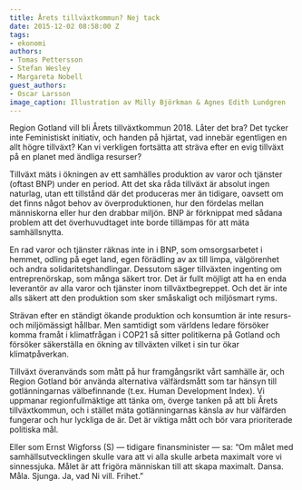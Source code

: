 ```yaml
---
title: Årets tillväxtkommun? Nej tack
date: 2015-12-02 08:58:00 Z
tags:
- ekonomi
authors:
- Tomas Pettersson
- Stefan Wesley
- Margareta Nobell
guest_authors:
- Oscar Larsson
image_caption: Illustration av Milly Björkman & Agnes Edith Lundgren
---
```


Region Gotland vill bli Årets tillväxtkommun 2018. Låter det bra? Det tycker inte Feministiskt initiativ, och handen på hjärtat, vad innebär egentligen en allt högre tillväxt? Kan vi verkligen fortsätta att sträva efter en evig tillväxt på en planet med ändliga resurser?

Tillväxt mäts i ökningen av ett samhälles produktion av varor och tjänster (oftast BNP) under en period. Att det ska råda tillväxt är absolut ingen naturlag, utan ett tillstånd där det produceras mer än tidigare, oavsett om det finns något behov av överproduktionen, hur den fördelas mellan människorna eller hur den drabbar miljön. BNP är förknippat med sådana problem att det överhuvudtaget inte borde tillämpas för att mäta samhällsnytta.

En rad varor och tjänster räknas inte in i BNP, som omsorgsarbetet i hemmet, odling på eget land, egen förädling av ax till limpa, välgörenhet och andra solidaritetshandlingar. Dessutom säger tillväxten ingenting om entreprenörskap, som många säkert tror. Det är fullt möjligt att ha en enda leverantör av alla varor och tjänster inom tillväxtbegreppet. Och det är inte alls säkert att den produktion som sker småskaligt och miljösmart ryms.

Strävan efter en ständigt ökande produktion och konsumtion är inte resurs- och miljömässigt hållbar. Men samtidigt som världens ledare försöker komma framåt i klimatfrågan i COP21 så sitter politikerna på Gotland och försöker säkerställa en ökning av tillväxten vilket i sin tur ökar klimatpåverkan.

Tillväxt överanvänds som mått på hur framgångsrikt vårt samhälle är, och Region Gotland bör använda alternativa välfärdsmått som tar hänsyn till gotlänningarnas välbefinnande (t.ex. Human Development Index). Vi uppmanar regionfullmäktige att tänka om, överge tanken på att bli Årets tillväxtkommun, och i stället mäta gotlänningarnas känsla av hur välfärden fungerar och hur lyckliga de är. Det är viktiga mått och bör vara prioriterade politiska mål.

Eller som Ernst Wigforss (S) — tidigare finansminister — sa: “Om målet med samhällsutvecklingen skulle vara att vi alla skulle arbeta maximalt vore vi sinnessjuka. Målet är att frigöra människan till att skapa maximalt. Dansa. Måla. Sjunga. Ja, vad Ni vill. Frihet.”